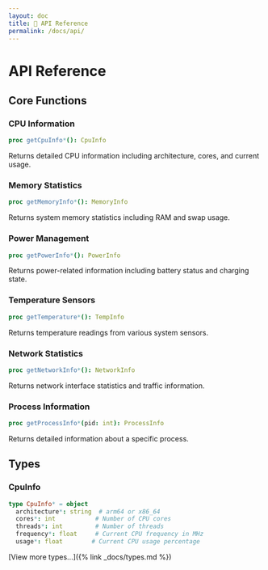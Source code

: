```yaml
---
layout: doc
title: 🔌 API Reference
permalink: /docs/api/
---
```


# API Reference

## Core Functions

### CPU Information

```nim
proc getCpuInfo*(): CpuInfo
```

Returns detailed CPU information including architecture, cores, and current usage.

### Memory Statistics

```nim
proc getMemoryInfo*(): MemoryInfo
```

Returns system memory statistics including RAM and swap usage.

### Power Management

```nim
proc getPowerInfo*(): PowerInfo
```

Returns power-related information including battery status and charging state.

### Temperature Sensors

```nim
proc getTemperature*(): TempInfo
```

Returns temperature readings from various system sensors.

### Network Statistics

```nim
proc getNetworkInfo*(): NetworkInfo
```

Returns network interface statistics and traffic information.

### Process Information

```nim
proc getProcessInfo*(pid: int): ProcessInfo
```

Returns detailed information about a specific process.

## Types

### CpuInfo

```nim
type CpuInfo* = object
  architecture*: string  # arm64 or x86_64
  cores*: int           # Number of CPU cores
  threads*: int         # Number of threads
  frequency*: float     # Current CPU frequency in MHz
  usage*: float        # Current CPU usage percentage
```

[View more types...]({% link _docs/types.md %})
